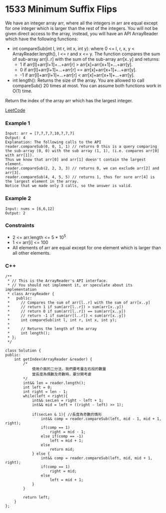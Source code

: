 # 1533 Minimum Suffix Flips

We have an integer array arr, where all the integers in arr are equal except for one integer which is larger than the rest of the integers. You will not be given direct access to the array, instead, you will have an API ArrayReader which have the following functions:

* int compareSub(int l, int r, int x, int y): where 0 <= l, r, x, y < ArrayReader.length(), l <= r and x <= y. The function compares the sum of sub-array arr[l..r] with the sum of the sub-array arr[x..y] and returns:
    * 1 if arr[l]+arr[l+1]+...+arr[r] > arr[x]+arr[x+1]+...+arr[y].
    * 0 if arr[l]+arr[l+1]+...+arr[r] == arr[x]+arr[x+1]+...+arr[y].
    * -1 if arr[l]+arr[l+1]+...+arr[r] < arr[x]+arr[x+1]+...+arr[y].
* int length(): Returns the size of the array.
You are allowed to call compareSub() 20 times at most. You can assume both functions work in O(1) time.

Return the index of the array arr which has the largest integer.

[LeetCode](https://leetcode.cn/problems/find-the-index-of-the-large-integer/description/)

### Example 1

```
Input: arr = [7,7,7,7,10,7,7,7]
Output: 4
Explanation: The following calls to the API
reader.compareSub(0, 0, 1, 1) // returns 0 this is a query comparing the sub-array (0, 0) with the sub array (1, 1), (i.e. compares arr[0] with arr[1]).
Thus we know that arr[0] and arr[1] doesn't contain the largest element.
reader.compareSub(2, 2, 3, 3) // returns 0, we can exclude arr[2] and arr[3].
reader.compareSub(4, 4, 5, 5) // returns 1, thus for sure arr[4] is the largest element in the array.
Notice that we made only 3 calls, so the answer is valid.
```

### Example 2

```
Input: nums = [6,6,12]
Output: 2
```

### Constraints

* 2 <= arr.length <= 5 * 10<sup>5</sup>
* 1 <= arr[i] <= 100
* All elements of arr are equal except for one element which is larger than all other elements.

### C++ 

```
/**
 * // This is the ArrayReader's API interface.
 * // You should not implement it, or speculate about its implementation
 * class ArrayReader {
 *   public:
 *     // Compares the sum of arr[l..r] with the sum of arr[x..y] 
 *     // return 1 if sum(arr[l..r]) > sum(arr[x..y])
 *     // return 0 if sum(arr[l..r]) == sum(arr[x..y])
 *     // return -1 if sum(arr[l..r]) < sum(arr[x..y])
 *     int compareSub(int l, int r, int x, int y);
 *
 *     // Returns the length of the array
 *     int length();
 * };
 */

class Solution {
public:
    int getIndex(ArrayReader &reader) {
        /*
            使用介面的二分法，我們要考量左右段的數量
            當長度為偶數及奇數時，要分開考慮
        */
        int&& len = reader.length();
        int left = 0; 
        int right = len - 1;
        while(left < right){
            int&& secLen = right - left + 1;
            int&& mid = left + ((right - left) >> 1);
            
            if(secLen & 1){ //長度為奇數的情形
                int&& comp = reader.compareSub(left, mid - 1, mid + 1, right);
                if(comp == 1)
                    right = mid - 1;
                else if(comp == -1)
                    left = mid + 1;
                else 
                    return mid;
            } else {
                int&& comp = reader.compareSub(left, mid, mid + 1, right);
                if(comp == 1)
                    right = mid;
                else 
                    left = mid + 1;
            }
        }

        return left;        
    }
};
```